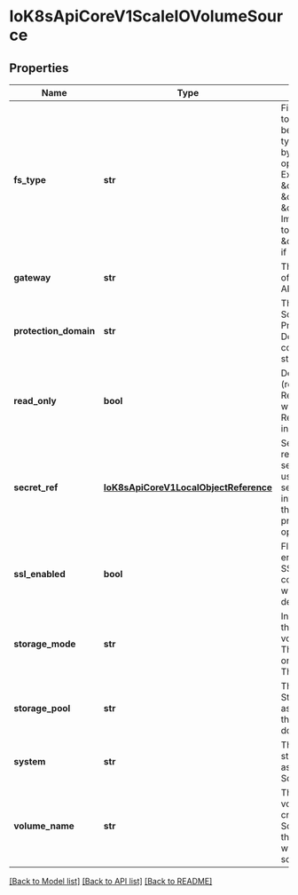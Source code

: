# IoK8sApiCoreV1ScaleIOVolumeSource

## Properties
Name | Type | Description | Notes
------------ | ------------- | ------------- | -------------
**fs_type** | **str** | Filesystem type to mount. Must be a filesystem type supported by the host operating system. Ex. \&quot;ext4\&quot;, \&quot;xfs\&quot;, \&quot;ntfs\&quot;. Implicitly inferred to be \&quot;ext4\&quot; if unspecified. | [optional] 
**gateway** | **str** | The host address of the ScaleIO API Gateway. | 
**protection_domain** | **str** | The name of the ScaleIO Protection Domain for the configured storage. | [optional] 
**read_only** | **bool** | Defaults to false (read/write). ReadOnly here will force the ReadOnly setting in VolumeMounts. | [optional] 
**secret_ref** | [**IoK8sApiCoreV1LocalObjectReference**](IoK8sApiCoreV1LocalObjectReference.md) | SecretRef references to the secret for ScaleIO user and other sensitive information. If this is not provided, Login operation will fail. | 
**ssl_enabled** | **bool** | Flag to enable/disable SSL communication with Gateway, default false | [optional] 
**storage_mode** | **str** | Indicates whether the storage for a volume should be ThickProvisioned or ThinProvisioned. | [optional] 
**storage_pool** | **str** | The ScaleIO Storage Pool associated with the protection domain. | [optional] 
**system** | **str** | The name of the storage system as configured in ScaleIO. | 
**volume_name** | **str** | The name of a volume already created in the ScaleIO system that is associated with this volume source. | [optional] 

[[Back to Model list]](../README.md#documentation-for-models) [[Back to API list]](../README.md#documentation-for-api-endpoints) [[Back to README]](../README.md)


